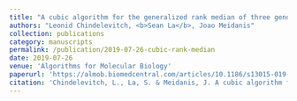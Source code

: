 ```yaml
---
title: "A cubic algorithm for the generalized rank median of three genomes"
authors: "Leonid Chindelevitch, <b>Sean La</b>, Joao Meidanis"
collection: publications
category: manuscripts
permalink: /publication/2019-07-26-cubic-rank-median
date: 2019-07-26
venue: 'Algorithms for Molecular Biology'
paperurl: 'https://almob.biomedcentral.com/articles/10.1186/s13015-019-0150-y'
citation: 'Chindelevitch, L., La, S. & Meidanis, J. A cubic algorithm for the generalized rank median of three genomes. <i>Algorithms Mol Biol</i> 14, 16 (2019) doi:10.1186/s13015-019-0150-y'
---
```

